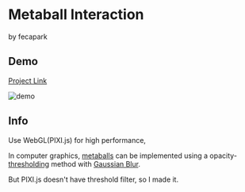 # Metaball Interaction

by fecapark

## Demo

[Project Link](https://fecapark.github.io/metaball-interaction/)

![demo](https://github.com/fecapark/metaball-interaction/assets/101973955/fdc98c7d-f485-462c-8f27-ad7e440a5e00)

## Info

Use WebGL(PIXI.js) for high performance,

In computer graphics, [metaballs](https://en.wikipedia.org/wiki/Metaballs) can be implemented using a opacity-[thresholding](<https://en.wikipedia.org/wiki/Thresholding_(image_processing)>) method with [Gaussian Blur](https://en.wikipedia.org/wiki/Gaussian_blur).

But PIXI.js doesn't have threshold filter, so I made it.
